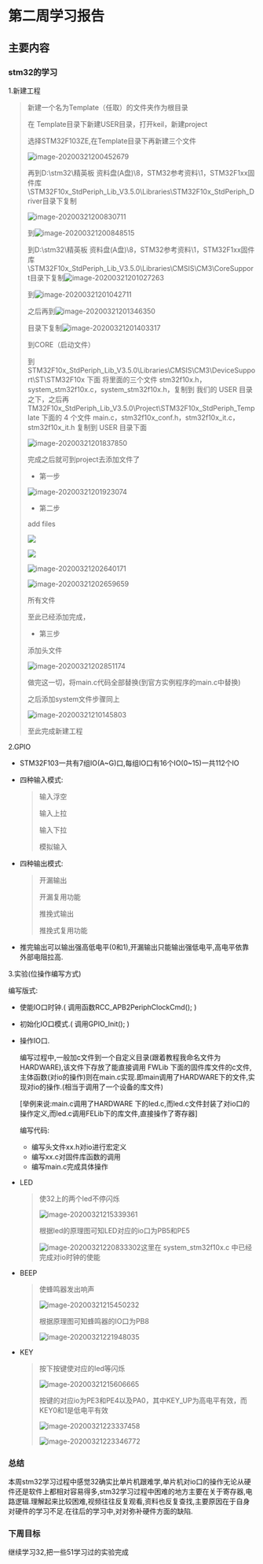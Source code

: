 # 第二周学习报告

## 主要内容

### stm32的学习

1.新建工程

>  新建一个名为Template（任取）的文件夹作为根目录
>
> 在 Template目录下新建USER目录，打开keil，新建project
>
> 选择STM32F103ZE,在Template目录下再新建三个文件
>
> ![image-20200321200452679](C:\Users\86189\AppData\Roaming\Typora\typora-user-images\image-20200321200452679.png)
>
> 再到D:\stm32\精英板 资料盘(A盘)\8，STM32参考资料\1，STM32F1xx固件库\STM32F10x_StdPeriph_Lib_V3.5.0\Libraries\STM32F10x_StdPeriph_Driver目录下复制
>
> ![image-20200321200830711](C:\Users\86189\AppData\Roaming\Typora\typora-user-images\image-20200321200830711.png)
>
> 到![image-20200321200848515](C:\Users\86189\AppData\Roaming\Typora\typora-user-images\image-20200321200848515.png)
>
> 到D:\stm32\精英板 资料盘(A盘)\8，STM32参考资料\1，STM32F1xx固件库\STM32F10x_StdPeriph_Lib_V3.5.0\Libraries\CMSIS\CM3\CoreSupport目录下复制![image-20200321201027263](C:\Users\86189\AppData\Roaming\Typora\typora-user-images\image-20200321201027263.png)
>
> 到![image-20200321201042711](C:\Users\86189\AppData\Roaming\Typora\typora-user-images\image-20200321201042711.png)
>
> 之后再到![image-20200321201346350](C:\Users\86189\AppData\Roaming\Typora\typora-user-images\image-20200321201346350.png)
>
> 目录下复制![image-20200321201403317](C:\Users\86189\AppData\Roaming\Typora\typora-user-images\image-20200321201403317.png)
>
> 到CORE（启动文件）
>
> 到STM32F10x_StdPeriph_Lib_V3.5.0\Libraries\CMSIS\CM3\DeviceSupport\ST\STM32F10x 		下面 将里面的三个文件 stm32f10x.h，system_stm32f10x.c，system_stm32f10x.h，复制到		我们的 USER 目录之下，之后再TM32F10x_StdPeriph_Lib_V3.5.0\Project\STM32F10x_StdPeriph_Template 下面的 4 个文件 main.c，stm32f10x_conf.h，stm32f10x_it.c，stm32f10x_it.h 复制到 USER 目录下面
>
> ![image-20200321201837850](C:\Users\86189\AppData\Roaming\Typora\typora-user-images\image-20200321201837850.png)
>
> 完成之后就可到project去添加文件了
>
> * 第一步 
>
> ![image-20200321201923074](C:\Users\86189\AppData\Roaming\Typora\typora-user-images\image-20200321201923074.png)
>
> * 第二步
>
> add files
>
> ![](C:\Users\86189\AppData\Roaming\Typora\typora-user-images\image-20200321202102090.png)
>
> ![](C:\Users\86189\AppData\Roaming\Typora\typora-user-images\image-20200321202526216.png)
>
> ![image-20200321202640171](C:\Users\86189\AppData\Roaming\Typora\typora-user-images\image-20200321202640171.png)
>
> ![image-20200321202659659](C:\Users\86189\AppData\Roaming\Typora\typora-user-images\image-20200321202659659.png)
>
> 所有文件
>
> 至此已经添加完成，
>
> * 第三步
>
> 添加头文件
>
> ![image-20200321202851174](C:\Users\86189\AppData\Roaming\Typora\typora-user-images\image-20200321202851174.png)
>
> 做完这一切，将main.c代码全部替换(到官方实例程序的main.c中替换)
>
> 之后添加system文件步骤同上
>
> ![image-20200321210145803](C:\Users\86189\AppData\Roaming\Typora\typora-user-images\image-20200321210145803.png)
>
> 至此完成新建工程

2.GPIO

* STM32F103一共有7组IO(A~G)口,每组IO口有16个IO(0~15)一共112个IO

* 四种输入模式:

  >输入浮空
  >
  >输入上拉
  >
  >输入下拉
  >
  >模拟输入

* 四种输出模式:

  > 开漏输出
  >
  > 开漏复用功能
  >
  > 推挽式输出
  >
  > 推挽式复用功能

* 推完输出可以输出强高低电平(0和1),开漏输出只能输出强低电平,高电平依靠外部电阻拉高.

3.实验(位操作编写方式)

编写版式:

* 使能IO口时钟.( 调用函数RCC_APB2PeriphClockCmd(); )  

* 初始化IO口模式.( 调用GPIO_Init(); )

* 操作IO口.

  编写过程中,一般加c文件到一个自定义目录(跟着教程我命名文件为HARDWARE),该文件下存放了能直接调用 FWLib 下面的固件库文件的c文件,主体函数(对io的操作)则在main.c实现.即main调用了HARDWARE下的文件,实现对io的操作.(相当于调用了一个设备的库文件)

  [举例来说:main.c调用了HARDWARE 下的led.c,而led.c文件封装了对io口的操作定义,而led.c调用FELib下的库文件,直接操作了寄存器]

  编写代码:

  * 编写头文件xx.h对io进行宏定义
  * 编写xx.c对固件库函数的调用
  * 编写main.c完成具体操作

* LED

  > 使32上的两个led不停闪烁
  >
  > ![image-20200321215339361](C:\Users\86189\AppData\Roaming\Typora\typora-user-images\image-20200321215339361.png)
  >
  > 根据led的原理图可知LED对应的io口为PB5和PE5
  >
  > ![image-20200321220833302](C:\Users\86189\AppData\Roaming\Typora\typora-user-images\image-20200321220833302.png)这里在 system_stm32f10x.c 中已经完成对io时钟的使能
  >
  
* BEEP

  >使蜂鸣器发出响声
  >
  >![image-20200321215450232](C:\Users\86189\AppData\Roaming\Typora\typora-user-images\image-20200321215450232.png)
  >
  >根据原理图可知蜂鸣器的IO口为PB8
  >
  >![image-20200321221948035](C:\Users\86189\AppData\Roaming\Typora\typora-user-images\image-20200321221948035.png)
  >
  >

* KEY

  >按下按键使对应的led等闪烁
  >
  >![image-20200321215606665](C:\Users\86189\AppData\Roaming\Typora\typora-user-images\image-20200321215606665.png)
  >
  >按键的对应io为PE3和PE4以及PA0，其中KEY_UP为高电平有效，而KEY0和1是低电平有效
  >
  >![image-20200321223337458](C:\Users\86189\AppData\Roaming\Typora\typora-user-images\image-20200321223337458.png)
  >
  >![image-20200321223346772](C:\Users\86189\AppData\Roaming\Typora\typora-user-images\image-20200321223346772.png)
  >
  >

### 总结

本周stm32学习过程中感觉32确实比单片机跟难学,单片机对io口的操作无论从硬件还是软件上都相对容易得多,stm32学习过程中困难的地方主要在关于寄存器,电路逻辑.理解起来比较困难,视频往往反复观看,资料也反复查找,主要原因在于自身对硬件的学习不足.在往后的学习中,对对弥补硬件方面的缺陷.

### 下周目标

继续学习32,把一些51学习过的实验完成

